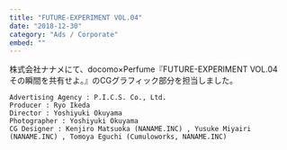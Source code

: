 ```yaml
---
title: "FUTURE-EXPERIMENT VOL.04"
date: "2018-12-30"
category: "Ads / Corporate"
embed: ""
---
```



株式会社ナナメにて、docomo×Perfume『FUTURE-EXPERIMENT VOL.04　その瞬間を共有せよ。』のCGグラフィック部分を担当しました。

```plaintext
Advertising Agency : P.I.C.S. Co., Ltd.
Producer : Ryo Ikeda
Director : Yoshiyuki Okuyama
Photographer : Yoshiyuki Okuyama
CG Designer : Kenjiro Matsuoka (NANAME.INC) , Yusuke Miyairi (NANAME.INC) , Tomoya Eguchi (Cumuloworks, NANAME.INC)
```
